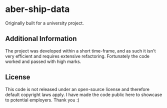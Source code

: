 # aber-ship-data

Originally built for a university project.

## Additional Information

The project was developed within a short time-frame, and as such it isn't very efficient and requires extensive refactoring. Fortunately the code worked and passed with high marks.

## License
This code is not released under an open-source license and therefore default copyright laws apply. I have made the code public here to showcase to potential employers.
Thank you :)
